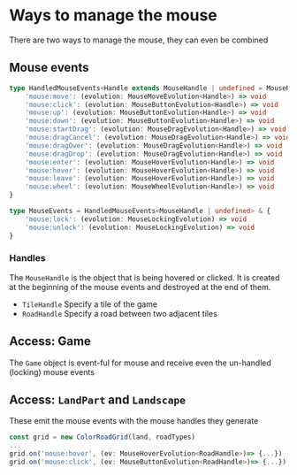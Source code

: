 # Ways to manage the mouse

There are two ways to manage the mouse, they can even be combined

## Mouse events

```ts
type HandledMouseEvents<Handle extends MouseHandle | undefined = MouseHandle> = {
	'mouse:move': (evolution: MouseMoveEvolution<Handle>) => void
	'mouse:click': (evolution: MouseButtonEvolution<Handle>) => void
	'mouse:up': (evolution: MouseButtonEvolution<Handle>) => void
	'mouse:down': (evolution: MouseButtonEvolution<Handle>) => void
	'mouse:startDrag': (evolution: MouseDragEvolution<Handle>) => void
	'mouse:dragCancel': (evolution: MouseDragEvolution<Handle>) => void
	'mouse:dragOver': (evolution: MouseDragEvolution<Handle>) => void
	'mouse:dragDrop': (evolution: MouseDragEvolution<Handle>) => void
	'mouse:enter': (evolution: MouseHoverEvolution<Handle>) => void
	'mouse:hover': (evolution: MouseHoverEvolution<Handle>) => void
	'mouse:leave': (evolution: MouseHoverEvolution<Handle>) => void
	'mouse:wheel': (evolution: MouseWheelEvolution<Handle>) => void
}

type MouseEvents = HandledMouseEvents<MouseHandle | undefined> & {
	'mouse:lock': (evolution: MouseLockingEvolution) => void
	'mouse:unlock': (evolution: MouseLockingEvolution) => void
}
```

### Handles

The `MouseHandle` is the object that is being hovered or clicked. It is created at the beginning of the mouse events and destroyed at the end of them.

- `TileHandle` Specify a tile of the game
- `RoadHandle` Specify a road between two adjacent tiles

## Access: Game

The `Game` object is event-ful for mouse and receive even the un-handled (locking) mouse events

## Access: `LandPart` and `Landscape`

These emit the mouse events with the mouse handles they generate

```ts
const grid = new ColorRoadGrid(land, roadTypes)
...
grid.on('mouse:hover', (ev: MouseHoverEvolution<RoadHandle>)=> {...})
grid.on('mouse:click', (ev: MouseButtonEvolution<RoadHandle>)=> {...})
```

